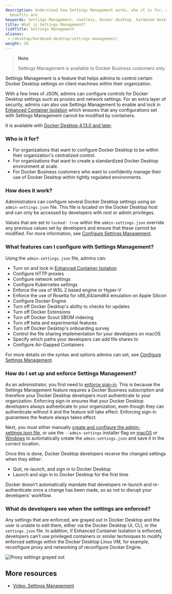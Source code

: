 ```yaml
---
description: Understand how Settings Management works, who it is for, and what the
  benefits are
keywords: Settings Management, rootless, docker desktop, hardened desktop
title: What is Settings Management?
linkTitle: Settings Management
aliases:
 - /desktop/hardened-desktop/settings-management/
weight: 10
---
```


>**Note**
>
>Settings Management is available to Docker Business customers only.

Settings Management is a feature that helps admins to control certain Docker Desktop settings on client machines within their organization.

With a few lines of JSON, admins can configure controls for Docker Desktop settings such as proxies and network settings. For an extra layer of security, admins can also use Settings Management to enable and lock in [Enhanced Container Isolation](../enhanced-container-isolation/) which ensures that any configurations set with Settings Management cannot be modified by containers.

It is available with [Docker Desktop 4.13.0 and later](../../../manuals/desktop/release-notes.md).

### Who is it for?

- For organizations that want to configure Docker Desktop to be within their organization's centralized control.
- For organizations that want to create a standardized Docker Desktop environment at scale.
- For Docker Business customers who want to confidently manage their use of Docker Desktop within tightly regulated environments.

### How does it work?

Administrators can configure several Docker Desktop settings using an `admin-settings.json` file. This file is located on the Docker Desktop host and can only be accessed by developers with root or admin privileges.

Values that are set to `locked: true` within the `admin-settings.json` override any previous values set by developers and ensure that these cannot be modified. For more information, see [Configure Settings Management](configure.md#step-two-configure-the-settings-you-want-to-lock-in).

### What features can I configure with Settings Management?

Using the `admin-settings.json` file, admins can:

- Turn on and lock in [Enhanced Container Isolation](../enhanced-container-isolation/)
- Configure HTTP proxies
- Configure network settings
- Configure Kubernetes settings
- Enforce the use of WSL 2 based engine or Hyper-V
- Enforce the use of Rosetta for x86_64/amd64 emulation on Apple Silicon
- Configure Docker Engine
- Turn off Docker Desktop's ability to checks for updates
- Turn off Docker Extensions
- Turn off Docker Scout SBOM indexing
- Turn off beta and experimental features
- Turn off Docker Desktop's onboarding survey
- Control the file sharing implementation for your developers on macOS
- Specify which paths your developers can add file shares to
- Configure Air-Gapped Containers

For more details on the syntax and options admins can set, see [Configure Settings Management](configure.md).

### How do I set up and enforce Settings Management?

As an administrator, you first need to [enforce
sign-in](../../../manuals/security/for-admins/enforce-sign-in/index.md). This is
because the Settings Management feature requires a Docker Business subscription
and therefore your Docker Desktop developers must authenticate to your
organization. Enforcing sign-in ensures that your Docker Desktop developers
always authenticate to your organization, even though they can authenticate
without it and the feature will take effect. Enforcing sign-in guarantees the
feature always takes effect.


Next, you must either manually [create and configure the admin-settings.json file](configure.md), or use the `--admin-settings` installer flag on [macOS](../../../manuals/desktop/install/mac-install.md#install-from-the-command-line) or [Windows](../../../manuals/desktop/install/windows-install.md#install-from-the-command-line) to automatically create the `admin-settings.json` and save it in the correct location.

Once this is done, Docker Desktop developers receive the changed settings when they either:
- Quit, re-launch, and sign in to Docker Desktop
- Launch and sign in to Docker Desktop for the first time

Docker doesn't automatically mandate that developers re-launch and re-authenticate once a change has been made, so as not to disrupt your developers' workflow.

### What do developers see when the settings are enforced?

Any settings that are enforced, are grayed out in Docker Desktop and the user is unable to edit them, either via the Docker Desktop UI, CLI, or the `settings.json` file. In addition, if Enhanced Container Isolation is enforced, developers can't use privileged containers or similar techniques to modify enforced settings within the Docker Desktop Linux VM, for example, reconfigure proxy and networking of reconfigure Docker Engine.

![Proxy settings grayed out](/assets/images/grayed-setting.png)

## More resources

- [Video: Settings Management](https://www.youtube.com/watch?v=I9oJOJ1P9PQ)

